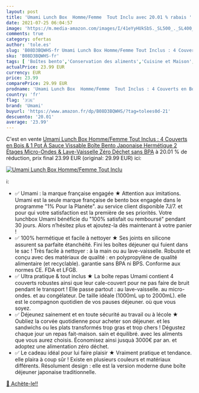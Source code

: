 ```yaml
---
layout: post
title: 'Umami Lunch Box  Homme/Femme  Tout Inclu avec 20.01 % rabais '
date: 2021-07-25 06:04:57
image: 'https://m.media-amazon.com/images/I/41eYyHUkSbS._SL500_._SL400_.jpg'
comments: true
category: ofertas
author: 'tole.es'
slug: 'B08D3BQWHS-fr Umami Lunch Box Homme/Femme Tout Inclus : 4 Couverts en...'
sku: 'B08D3BQWHS-fr'
tags: [ 'Boîtes bento','Conservation des aliments','Cuisine et Maison','Rangement et organisation','Rangement et organisation de cuisine','Transport de nourriture','umami', ]
actualPrice: 23.99 EUR
currency: EUR
price: 23.99
comparePrice: 29.99 EUR
prodname: 'Umami Lunch Box  Homme/Femme  Tout Inclus : 4 Couverts en Bois & 1 Pot À Sauce  Vissable   Boîte Bento Japonaise Hermétique 2 Étages  Micro-Ondes & Lave-Vaisselle  Zéro Déchet  sans BPA'
country: 'fr'
flag: '🇫🇷'
brand: 'Umami'
buyurl: 'https://www.amazon.fr/dp/B08D3BQWHS/?tag=tolees0d-21'
descuento: '20.01'
average: '23.99'
---
```


C'est en vente [Umami Lunch Box  Homme/Femme  Tout Inclus : 4 Couverts en Bois & 1 Pot À Sauce  Vissable   Boîte Bento Japonaise Hermétique 2 Étages  Micro-Ondes & Lave-Vaisselle  Zéro Déchet  sans BPA](https://www.amazon.fr/dp/B08D3BQWHS/?tag=tolees0d-21)  à  20.01 % de réduction, prix final  23.99 EUR (original: 29.99 EUR) ici:

[![Umami Lunch Box  Homme/Femme  Tout Inclu](https://m.media-amazon.com/images/I/41eYyHUkSbS._SL500_._SL400_.jpg)](https://www.amazon.fr/dp/B08D3BQWHS/?tag=tolees0d-21)

ℹ️:

- ✅ Umami : la marque française engagée ★ Attention aux imitations. Umami est la seule marque française de bento box engagée dans le programme "1% Pour la Planète". au service client disponible 7J/7. et pour qui votre satisfaction est la première de ses priorités. Votre lunchbox Umami bénéficie du "100% satisfait ou remboursé" pendant 30 jours. Alors n’hésitez plus et ajoutez-la dès maintenant à votre panier !
- ✅ 100% hermétique et facile à nettoyer ★ Ses joints en silicone assurent sa parfaite étanchéité. Fini les boîtes déjeuner qui fuient dans le sac ! Très facile à nettoyer : à la main ou au lave-vaisselle. Robuste et conçu avec des matériaux de qualité : en polypropylène de qualité alimentaire (et recyclable). garantie sans BPA ni BPS. Conforme aux normes CE. FDA et LFGB.
- ✅ Ultra pratique & tout inclus ★ La boîte repas Umami contient 4 couverts robustes ainsi que leur cale-couvert pour ne pas faire de bruit pendant le transport ! Elle passe partout : au lave-vaisselle. au micro-ondes. et au congélateur. De taille idéale (1000mL up to 2000mL). elle est le compagnon quotidien de vos pauses déjeuner. où que vous soyez.
- ✅ Déjeunez sainement et en toute sécurité au travail ou à lécole ★ Oubliez la corvée quotidienne pour acheter son déjeuner. et les sandwichs ou les plats transformés trop gras et trop chers ! Dégustez chaque jour un repas fait-maison. sain et équilibré. avec les aliments que vous aurez choisis. Économisez ainsi jusquà 3000€ par an. et adoptez une alimentation zéro déchet.
- ✅ Le cadeau idéal pour lui faire plaisir ★ Vraiment pratique et tendance. elle plaira à coup sûr ! Existe en plusieurs couleurs et matériaux différents. Résolument design : elle est la version moderne dune boîte déjeuner japonaise traditionnelle.

[🛒 Achète-le!!](https://www.amazon.fr/dp/B08D3BQWHS/?tag=tolees0d-21)
